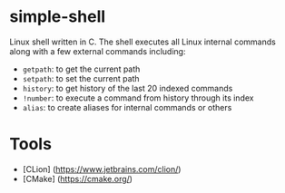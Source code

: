 # simple-shell

Linux shell written in C. The shell executes all Linux internal commands along with a few external commands including:

* `getpath`: to get the current path
* `setpath`: to set the current path
* `history`: to get history of the last 20 indexed commands
* `!number`: to execute a command from history through its index
* `alias`: to create aliases for internal commands or others

# Tools

- [CLion] (https://www.jetbrains.com/clion/)
- [CMake] (https://cmake.org/)
